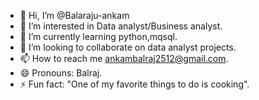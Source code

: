 - 👋 Hi, I’m @Balaraju-ankam
- 👀 I’m interested in Data analyst/Business analyst.
- 🌱 I’m currently learning python,mqsql.
- 💞️ I’m looking to collaborate on data analyst projects.
- 📫 How to reach me ankambalraj2512@gmail.com.
- 😄 Pronouns: Balraj.
- ⚡ Fun fact: "One of my favorite things to do is cooking".

<!---
Balaraju-ankam/Balaraju-ankam is a ✨ special ✨ repository because its `README.md` (this file) appears on your GitHub profile.
You can click the Preview link to take a look at your changes.
--->
